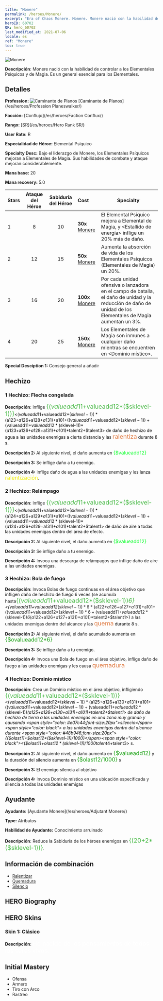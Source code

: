 ```yaml
---
title: "Monere"
permalink: /heroes/Monere/
excerpt: "Era of Chaos Monere. Monere. Monere nació con la habilidad de controlar a los Elementales Psíquicos y de Magia. Es un general esencial para los Elementales."
heroID: 60702
QR: hero_60702
last_modified_at: 2021-07-06
locale: es
ref: "Monere"
toc: true
---
```

  ![Monere](/images/h/h_Monere.jpg)

 **Descripción:** Monere nació con la habilidad de controlar a los Elementales Psíquicos y de Magia. Es un general esencial para los Elementales.
## Detalles
 **Profession:** ![Caminante de Planos](/images/h/h_prof_13.png)  [Caminante de Planos](/es/heroes/Profession Planeswalker/)

 **Facción:** [Conflujo](/es/heroes/Faction Conflux/)

 **Rango:** [SR](/es/heroes/Hero Rank SR/)

 **User Rate:** R

 **Especialidad de Héroe:** Elemental Psíquico

 **Specialty Desc:** Bajo el liderazgo de Monere, los Elementales Psíquicos mejoran a Elementales de Magia. Sus habilidades de combate y ataque mejoran considerablemente.

 **Mana base:** 20

 **Mana recovery:** 5.0


  | Stars | Ataque del Héroe | Sabiduría del Héroe | Cost |     Specialty     |
  |---------|:---------------:|:---------------:|:--|--------------------|
  |    1    | 8 | 10 | **30x** [Monere](/ItemsES/her_379/) | El Elemental Psíquico mejora a Elemental de Magia, y <Estallido de energía> inflige un 20% más de daño. |
  |    2    | 12 | 15 | **50x** [Monere](/ItemsES/her_379/) | Aumenta la absorción de vida de los Elementales Psíquicos (Elementales de Magia) un 20%. |
  |    3    | 16 | 20 | **100x** [Monere](/ItemsES/her_379/) | Por cada unidad ofensiva o lanzadora en el campo de batalla, el daño de unidad y la reducción de daño de unidad de los Elementales de Magia aumentan un 3%. |
  |    4    | 20 | 25 | **150x** [Monere](/ItemsES/her_379/) | Los Elementales de Magia son inmunes a cualquier daño mientras se encuentren en <Dominio místico>. |

 **Special Desciption 1:** Consejo general a añadir

## Hechizo
### 1 Hechizo: Flecha congelada
 **Descripción:** Inflige <span style="color: #48b946;font-size:20px">{($valueadd11+$valueadd12*($sklevel-1))}</span><span style="color: black"><($valueadd11+$valueadd12*($sklevel-1))*($a123+$a126+$a128+$a131)+$a101+(($valueadd11+$valueadd12*($sklevel-1))+($valueadd11+$valueadd12*($sklevel-1))*($a123+$a126+$a128+$a131)+$a101)*$talent2+$talent3> de daño de hechizo de agua a las unidades enemigas a cierta distancia y las <span style="color: #e07c44;font-size:20px">ralentiza</span><span style="color: black"> durante 8 s.

 **Descripción 2:** Al siguiente nivel, el daño aumenta en <span style="color: #00ff22;font-size:16px">{$valueadd12}</span><span style="color: black">

 **Descripción 3:** Se inflige daño a tu enemigo.

 **Descripción 4:** Inflige daño de agua a las unidades enemigas y les lanza <span style="color: #f0f000;font-size:18px">ralentización</span><span style="color: black">.

### 2 Hechizo: Relámpago
 **Descripción:** Inflige <span style="color: #48b946;font-size:20px">{($valueadd11+$valueadd12*($sklevel-1))}</span><span style="color: black"><($valueadd11+$valueadd12*($sklevel-1))*($a124+$a126+$a129+$a131)+$a101+(($valueadd11+$valueadd12*($sklevel-1))+($valueadd11+$valueadd12*($sklevel-1))*($a124+$a126+$a129+$a131)+$a101)*$talent2+$talent1> de daño de aire a todas las unidades enemigas dentro del área de efecto.

 **Descripción 2:** Al siguiente nivel, el daño aumenta en <span style="color: #00ff22;font-size:16px">{$valueadd12}</span><span style="color: black">

 **Descripción 3:** Se inflige daño a tu enemigo.

 **Descripción 4:** Invoca una descarga de relámpagos que inflige daño de aire a las unidades enemigas.

### 3 Hechizo: Bola de fuego
 **Descripción:** Invoca Bolas de fuego continuas en el área objetivo que infligen daño de hechizo de fuego 6 veces (se acumula hasta<span style="color: #48b946;font-size:20px">{($valueadd11+$valueadd12*($sklevel-1))*6}</span><span style="color: black"><($valueadd11+$valueadd12*($sklevel-1))*6*($a122+$a126+$a127+$a131)+$a101+(($valueadd11+$valueadd12*($sklevel-1))*6+($valueadd11+$valueadd12*($sklevel-1))*6*($a122+$a126+$a127+$a131)+$a101)*$talent2+$talent1>) a las unidades enemigas dentro del alcance y las <span style="color: #e07c44;font-size:20px">quema</span><span style="color: black"> durante 8 s.

 **Descripción 2:** Al siguiente nivel, el daño acumulado aumenta en <span style="color: #1ca216;font-size:18px">{$ovalueadd12*6}</span><span style="color: black">

 **Descripción 3:** Se inflige daño a tu enemigo.

 **Descripción 4:** Invoca una Bola de fuego en el área objetivo, inflige daño de fuego a las unidades enemigas y les causa <span style="color: #e07c44;font-size:20px">quemadura</span><span style="color: black">

### 4 Hechizo: Dominio místico
 **Descripción:** Crea un Dominio místico en el área objetivo, infligiendo <span style="color: #48b946;font-size:20px">{($valueadd11+$valueadd12*($sklevel-1))}</span><span style="color: black"><($valueadd11+$valueadd12*($sklevel-1))*($a125+$a126+$a130+$a131)+$a101+(($valueadd11+$valueadd12*($sklevel-1))+($valueadd11+$valueadd12*($sklevel-1))*($a125+$a126+$a130+$a131)+$a101)*$talent2+$talent1> de daño de hechizo de tierra a las unidades enemigas en una zona muy grande y causando <span style="color: #e07c44;font-size:20px">silencio</span><span style="color: black"> a las unidades enemigas dentro del alcance durante <span style="color: #48b946;font-size:20px">{($olast11+$olast12*($sklevel-1))/1000}</span><span style="color: black"><($olast11+$olast12*($sklevel-1))/1000*$talent4+$talent3> s.

 **Descripción 2:** Al siguiente nivel, el daño aumenta en <span style="color: #1ca216;font-size:18px">{$valueadd12}</span><span style="color: black"> y la duración del silencio aumenta en <span style="color: #1ca216;font-size:18px">{$olast12/1000}</span><span style="color: black"> s

 **Descripción 3:** El enemigo silencia al objetivo

 **Descripción 4:** Invoca Dominio místico en una ubicación especificada y silencia a todas las unidades enemigas


## Ayudante

 **Ayudante:**  [Ayudante Monere](/es/heroes/Adjutant Monere/) 

 **Type:**  Atributos 

 **Habilidad de Ayudante:**  Conocimiento arruinado 

 **Descripción:** Reduce la Sabiduría de los héroes enemigos en <span style="color: #48b946;font-size:20px">{(20+2*($sklevel-1))}</span><span style="color: black">.

## Información de combinación

* [Ralentizar](/es/combination/Ralentizar/) 
* [Quemadura](/es/combination/Quemadura/) 
* [Silencio](/es/combination/Silencio/) 

## HERO Biography

## HERO Skins
### Skin 1: **Clásico**

 **Descripción:** <span style="color: #ffffff;font-size:20px"> He nacido de los pensamientos de todos los seres vivos. </span>



## Initial Mastery
   - Ofensa
   - Armero
   - Tiro con Arco
   - Rastreo
